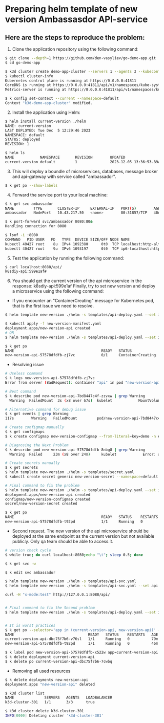 #  Preparing helm template of new version Ambassasdor API-service   

## Here are the steps to reproduce the problem:

1. Clone the application repository using the following command:
```sh
$ git clone --depth=1 https://github.com/den-vasyliev/go-demo-app.git
$ cd go-demo-app 

$ k3d cluster create demo-app-cluster --servers 1 --agents 3 --kubeconfig-update-default
$ kubectl cluster-info
Kubernetes control plane is running at https://0.0.0.0:41811
CoreDNS is running at https://0.0.0.0:41811/api/v1/namespaces/kube-system/services/kube-dns:dns/proxy
Metrics-server is running at https://0.0.0.0:41811/api/v1/namespaces/kube-system/services/https:metrics-server:https/proxy

$ k config set-context --current --namespace=default     
Context "k3d-demo-app-cluster" modified.
```
2. Install the application using Helm:
```sh
$ helm install current-version ./helm
NAME: current-version
LAST DEPLOYED: Tue Dec  5 12:29:46 2023
NAMESPACE: default
STATUS: deployed
REVISION: 1

$ helm ls
NAME            NAMESPACE       REVISION        UPDATED                                 STATUS          CHART           APP VERSION
current-version default         1               2023-12-05 13:36:53.894866152 +0200 EET deployed        helm-0.1.0      1.0    

```
3. This will deploy a boundle of microservices, databases, message broker and api-gateway with service called "ambassador".
```sh
$ k get po --show-labels  
```

4. Forward the service port to your local machine:

```sh
$ k get svc ambassador
NAME         TYPE       CLUSTER-IP     EXTERNAL-IP   PORT(S)        AGE
ambassador   NodePort   10.43.217.50   <none>        80:31857/TCP   40m

$ k port-forward svc/ambassador 8080:80&
Handling connection for 8080

$ lsof -i :8080
COMMAND   PID USER   FD   TYPE  DEVICE SIZE/OFF NODE NAME
kubectl 40427 root    8u  IPv4 1092380      0t0  TCP localhost:http-alt (LISTEN)
kubectl 40427 root    9u  IPv6 1093197      0t0  TCP ip6-localhost:http-alt (LISTEN)                                   
```

5. Test the application by running the following command:

```sh
$ curl localhost:8080/api/
k8sdiy-api:599e1af#     
```

6. You should get the current version of the api microservice in the response: k8sdiy-api:599e1af
Finally, try to set new version and deploy a microservice using the following command:

- If you encounter an "ContainerCreating" message for Kubernetes pod, that is the first issue we need to resolve.
```sh
$ helm template new-version ./helm -s templates/api-deploy.yaml --set image.tag=build-802e329 > new-version-manifest.yaml

$ kubectl apply -f new-version-manifest.yaml
deployment.apps/new-version-api created
# OR
$ helm template new-version ./helm -s templates/api-deploy.yaml --set image.tag=build-802e329 | kubectl apply -f  new-version-manifest.yaml

$ k get po                                                                                                      
NAME                                        READY   STATUS              RESTARTS   AGE
new-version-api-57578dfdfb-zj7vc            0/1     ContainerCreating   0          4m30s
```

- Resolving issue 

```sh
# Useless command
$ k logs new-version-api-57578dfdfb-zj7vc 
Error from server (BadRequest): container "api" in pod "new-version-api-57578dfdfb-zj7vc" is waiting to start: ContainerCreating

# Best command
$ k describe pod new-version-api-7bd8447c4f-zzvxw | grep Warning
  Warning  FailedMount  3s (x8 over 67s)  kubelet            MountVolume.SetUp failed for volume "data" : configmap "new-version-configmap" not found

# Alternative command for debug issue
$ k get events | grep Warning
117s        Warning   FailedMount         pod/new-version-api-7bd8447c4f-zzvxw             MountVolume.SetUp failed for volume "data" : configmap "new-version-configmap" not found

# Create configmap manually 
$ k get configmaps
$ k create configmap new-version-configmap --from-literal=key=demo -n default

# Diagnosing the Next Problem
$ k describe pod new-version-api-57578dfdfb-8nbg8 | grep Warning
  Warning  Failed     23m (x8 over 24m)     kubelet            Error: secret "new-version-secret" not found

# Create secrets manually 
$ k get secrets 
$ helm template new-version ./helm -s templates/secret.yaml 
$ kubectl create secret generic new-version-secret --namespace=default --from-literal=license=MTIzNDU=

# Final command to fix the problem
$ helm template new-version ./helm -s templates/api-deploy.yaml --set image.tag=build-802e329 -s templates/app-configmap.yaml -s templates/secret.yaml  | kubectl apply -f  new-version-manifest.yaml
deployment.apps/new-version-api created
configmap/new-version-configmap created
secret/new-version-secret created

$ k get po 
NAME                                        READY   STATUS    RESTARTS   AGE
new-version-api-57578dfdfb-t92pd            1/1     Running   0          47s
```

- Second request. The new version of the api microservice should be deployed at the same endpoint as the current version but not available publicly. Only qa team should be able to access it.
```sh
# version check cycle
$ while true; do curl localhost:8080;echo "\t"; sleep 0.5; done
```

```sh
$ k get svc -w 

$ k edit svc ambassador

$ helm template new-version ./helm -s templates/api-svc.yaml 
$ helm template new-version ./helm -s templates/api-svc.yaml --set api.canary=0 --set api.header=test | kubectl apply -f -

curl -H "x-mode:test" http://127.0.0.1:8080/api/


# Final command to fix the Second problem
$ helm template new-version ./helm -s templates/api-deploy.yaml --set image.tag=build-802e329 -s templates/app-configmap.yaml -s templates/secret.yaml -s templates/api-svc.yaml --set api.canary=0 --set api.header=test | kubectl apply -f  new-version-manifest.yaml


# It is worst practices
$ k get po --selector='app in (current-version-api, new-version-api)' -o wide --show-labels 
NAME                                  READY   STATUS    RESTARTS   AGE   IP          NODE                            NOMINATED NODE   READINESS GATES   LABELS
current-version-api-dbc75f7b6-v76sl   1/1     Running   0          79m   10.42.3.7   k3d-demo-app-cluster-server-0   <none>           <none>            app=current-version-api,pod-template-hash=dbc75f7b6,version=v4
new-version-api-57578dfdfb-t92pd      1/1     Running   0          46m   10.42.3.8   k3d-demo-app-cluster-server-0   <none>           <none>            app=new-version-api,pod-template-hash=57578dfdfb,version=v4

$ k label pod new-version-api-57578dfdfb-x522w app=current-version-api --overwrite=true
$ k delete deployment current-version-api
$ k delete po current-version-api-dbc75f7b6-7cwbq
```

- Removing all used resources
```sh
$ k delete deployments new-version-api 
deployment.apps "new-version-api" deleted

$ k3d cluster list
NAME              SERVERS   AGENTS   LOADBALANCER
k3d-cluster-301   1/1       3/3      true

$ k3d cluster delete k3d-cluster-301
INFO[0000] Deleting cluster 'k3d-cluster-301'           
```

